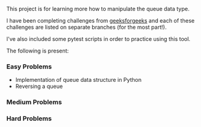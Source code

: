 This project is for learning more how to manipulate the queue data type.

I have been completing challenges from [geeksforgeeks](https://www.geeksforgeeks.org/explore?page=1&category=Queue&difficulty=Easy&sortBy=submissions&itm_source=geeksforgeeks&itm_medium=leftbar&itm_campaign=practice_header) and each of these challenges
are listed on separate branches (for the most part!).

I've also included some pytest scripts in order to practice using this tool.

The following is present:

### Easy Problems
- Implementation of queue data structure in Python 
- Reversing a queue 

### Medium Problems

### Hard Problems